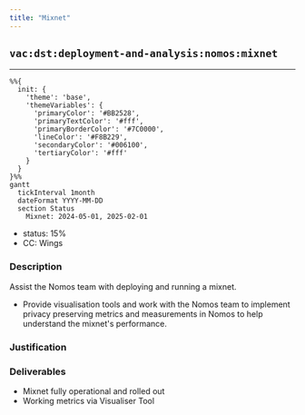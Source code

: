 ```yaml
---
title: "Mixnet"
---
```

## `vac:dst:deployment-and-analysis:nomos:mixnet`
---

```mermaid
%%{ 
  init: { 
    'theme': 'base', 
    'themeVariables': { 
      'primaryColor': '#BB2528', 
      'primaryTextColor': '#fff', 
      'primaryBorderColor': '#7C0000', 
      'lineColor': '#F8B229', 
      'secondaryColor': '#006100', 
      'tertiaryColor': '#fff' 
    } 
  } 
}%%
gantt
  tickInterval 1month
  dateFormat YYYY-MM-DD 
  section Status
    Mixnet: 2024-05-01, 2025-02-01
```

- status: 15%
- CC: Wings

### Description

Assist the Nomos team with deploying and running a mixnet.

- Provide visualisation tools and work with the Nomos team to implement privacy preserving metrics and measurements in Nomos to help understand the mixnet's performance.

### Justification

### Deliverables
- Mixnet fully operational and rolled out
- Working metrics via Visualiser Tool